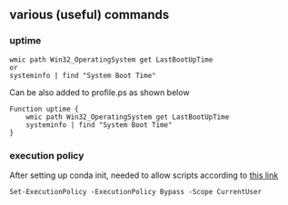 ## various (useful) commands

### uptime
~~~
wmic path Win32_OperatingSystem get LastBootUpTime
or
systeminfo | find "System Boot Time"
~~~

Can be also added to profile.ps as shown below
~~~
Function uptime {
	wmic path Win32_OperatingSystem get LastBootUpTime 
	systeminfo | find "System Boot Time"
}
~~~

### execution policy
After setting up conda init, needed to allow scripts according to [this link](https:/go.microsoft.com/fwlink/?LinkID=135170)
~~~
Set-ExecutionPolicy -ExecutionPolicy Bypass -Scope CurrentUser
~~~

